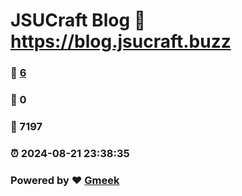 # JSUCraft Blog :link: https://blog.jsucraft.buzz 
### :page_facing_up: [6](https://blog.jsucraft.buzz/tag.html) 
### :speech_balloon: 0 
### :hibiscus: 7197 
### :alarm_clock: 2024-08-21 23:38:35 
### Powered by :heart: [Gmeek](https://github.com/Meekdai/Gmeek)
